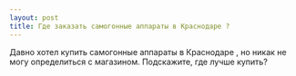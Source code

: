 ```yaml
---
layout: post 
title: Где заказать самогонные аппараты в Краснодаре ? 
--- 
```

Давно хотел купить самогонные аппараты в Краснодаре , но никак не могу определиться с магазином. Подскажите, где лучше купить?